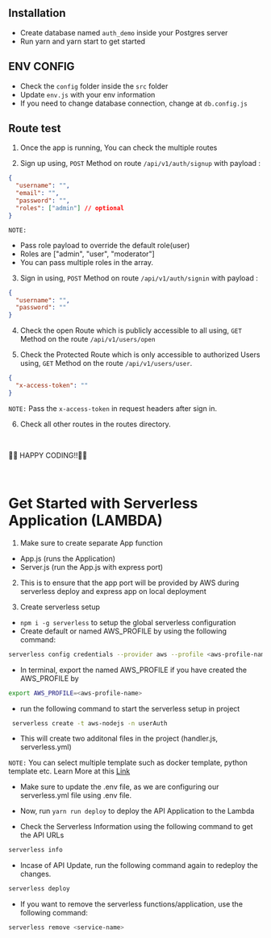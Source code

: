 ## Installation

- Create database named `auth_demo` inside your Postgres server
- Run yarn and yarn start to get started

## ENV CONFIG

- Check the `config` folder inside the `src` folder
- Update `env.js` with your env information
- If you need to change database connection, change at `db.config.js`

## Route test

1.  Once the app is running, You can check the multiple routes

2.  Sign up using, `POST` Method on route `/api/v1/auth/signup` with payload :

```json
{
  "username": "",
  "email": "",
  "password": "",
  "roles": ["admin"] // optional
}
```

`NOTE:`

- Pass role payload to override the default role(user)
- Roles are ["admin", "user", "moderator"]
- You can pass multiple roles in the array.

3. Sign in using, `POST` Method on route `/api/v1/auth/signin` with payload :

```json
{
  "username": "",
  "password": ""
}
```

4. Check the open Route which is publicly accessible to all using, `GET` Method on the route `/api/v1/users/open`

5. Check the Protected Route which is only accessible to authorized Users using, `GET` Method on the route `/api/v1/users/user`.

```json
{
  "x-access-token": ""
}
```

`NOTE:` Pass the `x-access-token` in request headers after sign in.

6. Check all other routes in the routes directory.

<br> 
<p>🚀🚀 HAPPY CODING!!🚀🚀</p>
<br>

# Get Started with Serverless Application (LAMBDA)

1. Make sure to create separate App function

- App.js (runs the Application)
- Server.js (run the App.js with express port)

2. This is to ensure that the app port will be provided by AWS during serverless deploy and express app on local deployment

3. Create serverless setup

- `npm i -g serverless` to setup the global serverless configuration
- Create default or named AWS_PROFILE by using the following command:

```sh
serverless config credentials --provider aws --profile <aws-profile-name> --key <aws-key-with-cloudformation-role> --secret <aws-secret>
```

- In terminal, export the named AWS_PROFILE if you have created the AWS_PROFILE by

```sh
export AWS_PROFILE=<aws-profile-name>
```

- run the following command to start the serverless setup in project

```sh
 serverless create -t aws-nodejs -n userAuth
```

- This will create two additonal files in the project (handler.js, serverless.yml)

`NOTE:` You can select multiple template such as docker template, python template etc. Learn More at this [Link](https://www.serverless.com/framework/docs)

- Make sure to update the .env file, as we are configuring our serverless.yml file using .env file.

- Now, run `yarn run deploy` to deploy the API Application to the Lambda

- Check the Serverless Information using the following command to get the API URLs

```sh
serverless info
```

- Incase of API Update, run the following command again to redeploy the changes.

```sh
serverless deploy
```

- If you want to remove the serverless functions/application, use the following command:

```sh
serverless remove <service-name>
```
